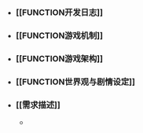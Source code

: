 - ### [[FUNCTION开发日志]]
- ### [[FUNCTION游戏机制]]
- ### [[FUNCTION游戏架构]]
- ### [[FUNCTION世界观与剧情设定]]
- ### [[需求描述]]
	-